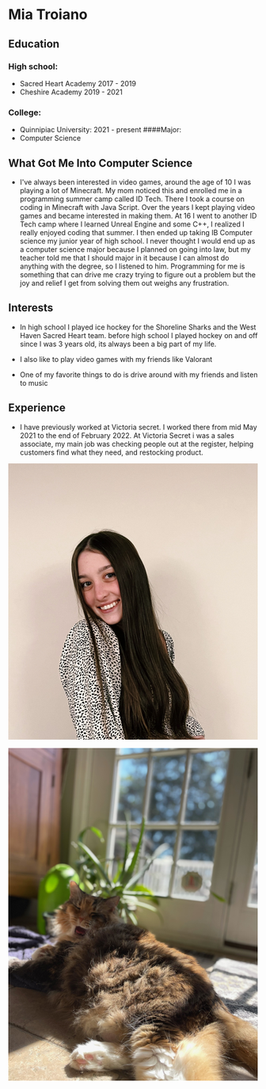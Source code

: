 # Mia Troiano

## Education

### High school:
- Sacred Heart Academy 2017 - 2019
- Cheshire Academy 2019 - 2021
### College:
- Quinnipiac University: 2021 - present
####Major:
- Computer Science
## What Got Me Into Computer Science
- I've always been interested in video games, around the age of 10 I was playing a lot of Minecraft. My mom noticed this and enrolled me in a programming summer camp called ID Tech. There I took a course on coding in Minecraft with Java Script. Over the years I kept playing video games and became interested in making them. At 16 I went to another ID Tech camp where I learned Unreal Engine and some C++, I realized I really enjoyed coding that summer. I then ended up taking IB Computer science my junior year of high school. I never thought I would end up as a computer science major because I planned on going into law, but my teacher told me that I should major in it because I can almost do anything with the degree, so I listened to him. Programming for me is something that can drive me crazy trying to figure out a problem but the joy and relief I get from solving them out weighs any frustration.

## Interests
- In high school I played ice hockey for the Shoreline Sharks and the West Haven Sacred Heart team. before high school I played hockey on and off since I was 3 years old, its always been a big part of my life.

- I also like to play video games with my friends like Valorant

- One of my favorite things to do is drive around with my friends and listen to music

## Experience
- I have previously worked at Victoria secret. I worked there from mid May 2021 to the end of February 2022. At Victoria Secret i was a sales associate, my main job was checking people out at the register, helping customers find what they need, and restocking product.

![Me](./miat.jpeg)



![My cat Tickle](tickle.jpeg)
